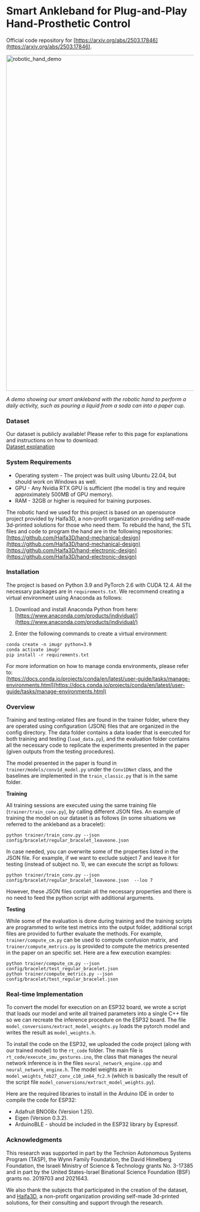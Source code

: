 # Smart Ankleband for Plug-and-Play Hand-Prosthetic Control

Official code repository for [https://arxiv.org/abs/2503.17846](https://arxiv.org/abs/2503.17846).  

<img src="materials/demo.gif" alt="robotic_hand_demo" width="900"/>  

*A demo showing our smart ankleband with the robotic hand to perform a daily activity, such as pouring a liquid from a soda can into a paper cup.*

### Dataset  

Our dataset is publicly available! Please refer to this page for explanations and instructions on how to download:  
[Dataset explanation](DATASET.md)

### System Requirements  

* Operating system - The project was built using Ubuntu 22.04, but should work on Windows as well.
* GPU - Any Nvidia RTX GPU is sufficient (the model is tiny and require approximately 500MB of GPU memory).
* RAM - 32GB or higher is required for training purposes.

The robotic hand we used for this project is based on an opensource project provided by Haifa3D, a non-profit organization providing self-made 3d-printed solutions for those who need them. To rebuild the hand, the STL files and code to program the hand are in the following repositories:  
[https://github.com/Haifa3D/hand-mechanical-design](https://github.com/Haifa3D/hand-mechanical-design)  
[https://github.com/Haifa3D/hand-electronic-design](https://github.com/Haifa3D/hand-electronic-design)  

### Installation  
  
The project is based on Python 3.9 and PyTorch 2.6 with CUDA 12.4. All the necessary packages are in ```requirements.txt```. We recommend creating a virtual environment using Anaconda as follows:  
  
1) Download and install Anaconda Python from here:  
[https://www.anaconda.com/products/individual/](https://www.anaconda.com/products/individual/)  
  
2) Enter the following commands to create a virtual environment:  
```
conda create -n imugr python=3.9
conda activate imugr
pip install -r requirements.txt
```

For more information on how to manage conda environments, please refer to:  
[https://docs.conda.io/projects/conda/en/latest/user-guide/tasks/manage-environments.html](https://docs.conda.io/projects/conda/en/latest/user-guide/tasks/manage-environments.html)  

### Overview  
  
Training and testing-related files are found in the trainer folder, where they are operated using configuration (JSON) files that are organized in the config directory. The data folder contains a data loader that is executed for both training and testing (```load_data.py```), and the evaluation folder contains all the necessary code to replicate the experiments presented in the paper (given outputs from the testing procedures).  

The model presented in the paper is found in ```trainer/models/conv1d_model.py``` under the ```Conv1DNet``` class, and the baselines are implemented in the ```train_classic.py``` that is in the same folder.  

**Training**  

All training sessions are executed using the same training file (```trainer/train_conv.py```), by calling different JSON files. An example of training the model on our dataset is as follows (in some situations we referred to the ankleband as a bracelet):

```  
python trainer/train_conv.py --json config/bracelet/regular_bracelet_leaveone.json  
```  

In case needed, you can overwrite some of the properties listed in the JSON file. For example, if we want to exclude subject 7 and leave it for testing (instead of subject no. 1), we can execute the script as follows:

```  
python trainer/train_conv.py --json config/bracelet/regular_bracelet_leaveone.json  --loo 7
``` 

However, these JSON files contain all the necessary properties and there is no need to feed the python script with additional arguments.  

**Testing**  

While some of the evaluation is done during training and the training scripts are programmed to write test metrics into the output folder, additional script files are provided to further evaluate the methods. For example, ```trainer/compute_cm.py``` can be used to compute confusion matrix, and ```trainer/compute_metrics.py``` is provided to compute the metrics presented in the paper on an specific set. Here are a few execution examples:

```  
python trainer/compute_cm.py --json config/bracelet/test_regular_bracelet.json  
python trainer/compute_metrics.py --json config/bracelet/test_regular_bracelet.json  
```  

### Real-time Implementation  

To convert the model for execution on an ESP32 board, we wrote a script that loads our model and write all trained parameters into a single C++ file so we can recreate the inference procedure on the ESP32 board. The file ```model_conversions/extract_model_weights.py``` loads the pytorch model and writes the result as ```model_weights.h```.

To install the code on the ESP32, we uploaded the code project (along with our trained model) to the ```rt_code``` folder. The main file is ```rt_code/execute_imu_gestures.ino```, the class that manages the neural network inference is in the files ```neural_network_engine.cpp``` and ```neural_network_engine.h```. The model weights are in ```model_weights_feb27_conv_c10_im64_fc2.h``` (which is basically the result of the script file ```model_conversions/extract_model_weights.py```).

Here are the required libraries to install in the Arduino IDE in order to compile the code for ESP32:

* Adafruit BNO08x (Version 1.25).
* Eigen (Version 0.3.2).
* ArduinoBLE - should be included in the ESP32 library by Espressif. 

### Acknowledgments  

This research was supported in part by the Technion Autonomous Systems Program (TASP), the Wynn Family Foundation, the David Himelberg Foundation, the Israeli Ministry of Science \& Technology grants No. 3-17385 and in part by the United States-Israel Binational Science Foundation (BSF) grants no. 2019703 and 2021643.

We also thank the subjects that participated in the creation of the dataset, and [Haifa3D](https://www.facebook.com/Haifa3d/), a non-profit organization providing self-made 3d-printed solutions, for their consulting and support through the research.  